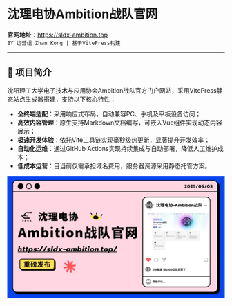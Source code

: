 # 沈理电协Ambition战队官网

**官网地址**：https://sldx-ambition.top  
`BY 运营组 Zhan_Kong | 基于VitePress构建`

---

## 🚀 项目简介
沈阳理工大学电子技术与应用协会Ambition战队官方门户网站，采用VitePress静态站点生成器搭建，支持以下核心特性：

- **全终端适配**：采用响应式布局，自动兼容PC、手机及平板设备访问；
- **​​高效内容管理**：原生支持Markdown文档编写，可嵌入Vue组件实现动态内容展示；
- **​极速开发体验**：依托Vite工具链实现毫秒级热更新，显著提升开发效率；
- **自动化运维**：通过GitHub Actions实现持续集成与自动部署，降低人工维护成本；
- **低成本运营**：目当前仅需承担域名费用，服务器资源采用静态托管方案。
  
![海报](/HB.png) 